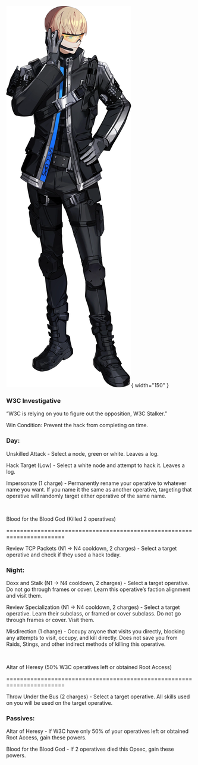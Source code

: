 ![w3cstalker.png](Images/w3cstalker.png){ width="150" }

### **W3C Investigative**

“W3C is relying on you to figure out the opposition, W3C Stalker.”

Win Condition: Prevent the hack from completing on time.

### **Day:**

Unskilled Attack - Select a node, green or white. Leaves a log.

Hack Target (Low) - Select a white node and attempt to hack it. Leaves a log.

Impersonate (1 charge) - Permanently rename your operative to whatever name you want. If you name it the same as another operative, targeting that operative will randomly target either operative of the same name.

<br>

Blood for the Blood God (Killed 2 operatives)

=======================================================================

Review TCP Packets (N1 -> N4 cooldown, 2 charges) - Select a target operative and check if they used a hack today.

### **Night:**

Doxx and Stalk (N1 -> N4 cooldown, 2 charges) - Select a target operative. Do not go through frames or cover. Learn this operative’s faction alignment and visit them.

Review Specialization (N1 -> N4 cooldown, 2 charges) - Select a target operative. Learn their subclass, or framed or cover subclass. Do not go through frames or cover. Visit them.

Misdirection (1 charge) - Occupy anyone that visits you directly, blocking any attempts to visit, occupy, and kill directly. Does not save you from Raids, Stings, and other indirect methods of killing this operative.

<br>

Altar of Heresy (50% W3C operatives left or obtained Root Access)

=======================================================================

Throw Under the Bus (2 charges) - Select a target operative. All skills used on you will be used on the target operative.

### **Passives:**

Altar of Heresy - If W3C have only 50% of your operatives left or obtained Root Access, gain these powers.

Blood for the Blood God - If 2 operatives died this Opsec, gain these powers.